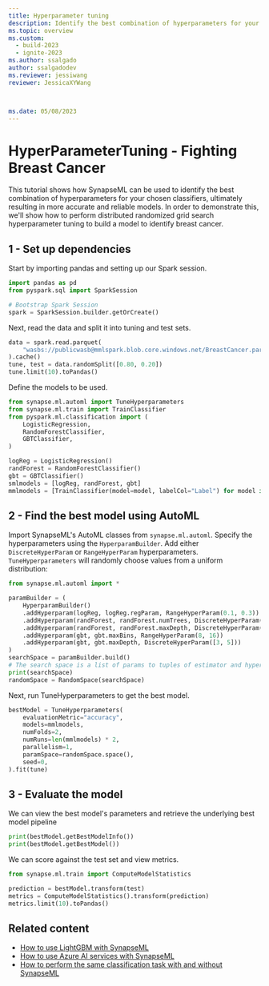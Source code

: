 ```yaml
---
title: Hyperparameter tuning
description: Identify the best combination of hyperparameters for your chosen classifiers with SynapseML.
ms.topic: overview
ms.custom:
  - build-2023
  - ignite-2023
ms.author: ssalgado
author: ssalgadodev
ms.reviewer: jessiwang
reviewer: JessicaXYWang



ms.date: 05/08/2023
---
```

# HyperParameterTuning - Fighting Breast Cancer

This tutorial shows how SynapseML can be used to identify the best combination of hyperparameters for your chosen classifiers, ultimately resulting in more accurate and reliable models. In order to demonstrate this, we'll show how to perform distributed randomized grid search hyperparameter tuning to build a model to identify breast cancer. 

## 1 - Set up dependencies
Start by importing pandas and setting up our Spark session.


```python
import pandas as pd
from pyspark.sql import SparkSession

# Bootstrap Spark Session
spark = SparkSession.builder.getOrCreate()
```

Next, read the data and split it into tuning and test sets.


```python
data = spark.read.parquet(
    "wasbs://publicwasb@mmlspark.blob.core.windows.net/BreastCancer.parquet"
).cache()
tune, test = data.randomSplit([0.80, 0.20])
tune.limit(10).toPandas()
```

Define the models to be used.


```python
from synapse.ml.automl import TuneHyperparameters
from synapse.ml.train import TrainClassifier
from pyspark.ml.classification import (
    LogisticRegression,
    RandomForestClassifier,
    GBTClassifier,
)

logReg = LogisticRegression()
randForest = RandomForestClassifier()
gbt = GBTClassifier()
smlmodels = [logReg, randForest, gbt]
mmlmodels = [TrainClassifier(model=model, labelCol="Label") for model in smlmodels]
```

## 2 - Find the best model using AutoML

Import SynapseML's AutoML classes from `synapse.ml.automl`.
Specify the hyperparameters using the `HyperparamBuilder`. Add either `DiscreteHyperParam` or `RangeHyperParam` hyperparameters. `TuneHyperparameters` will randomly choose values from a uniform distribution:


```python
from synapse.ml.automl import *

paramBuilder = (
    HyperparamBuilder()
    .addHyperparam(logReg, logReg.regParam, RangeHyperParam(0.1, 0.3))
    .addHyperparam(randForest, randForest.numTrees, DiscreteHyperParam([5, 10]))
    .addHyperparam(randForest, randForest.maxDepth, DiscreteHyperParam([3, 5]))
    .addHyperparam(gbt, gbt.maxBins, RangeHyperParam(8, 16))
    .addHyperparam(gbt, gbt.maxDepth, DiscreteHyperParam([3, 5]))
)
searchSpace = paramBuilder.build()
# The search space is a list of params to tuples of estimator and hyperparam
print(searchSpace)
randomSpace = RandomSpace(searchSpace)
```

Next, run TuneHyperparameters to get the best model.


```python
bestModel = TuneHyperparameters(
    evaluationMetric="accuracy",
    models=mmlmodels,
    numFolds=2,
    numRuns=len(mmlmodels) * 2,
    parallelism=1,
    paramSpace=randomSpace.space(),
    seed=0,
).fit(tune)
```

## 3 - Evaluate the model
We can view the best model's parameters and retrieve the underlying best model pipeline


```python
print(bestModel.getBestModelInfo())
print(bestModel.getBestModel())
```

We can score against the test set and view metrics.


```python
from synapse.ml.train import ComputeModelStatistics

prediction = bestModel.transform(test)
metrics = ComputeModelStatistics().transform(prediction)
metrics.limit(10).toPandas()
```
## Related content

- [How to use LightGBM with SynapseML](lightgbm-overview.md)
- [How to use Azure AI services with SynapseML](./ai-services/ai-services-in-synapseml-bring-your-own-key.md)
- [How to perform the same classification task with and without SynapseML](classification-before-and-after-synapseml.md)
